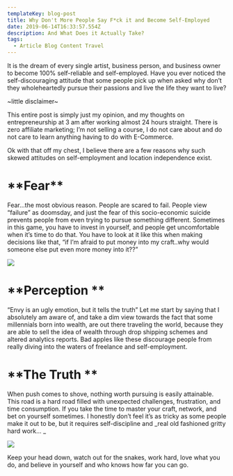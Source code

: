 ```yaml
---
templateKey: blog-post
title: Why Don't More People Say F*ck it and Become Self-Employed
date: 2019-06-14T16:33:57.554Z
description: And What Does it Actually Take?
tags:
  - Article Blog Content Travel
---
```

It is the dream of every single artist, business person, and business owner to become 100% self-reliable and self-employed. Have you ever noticed the self-discouraging attitude that some people pick up when asked why don’t they wholeheartedly pursue their passions and live the life they want to live?

\~little disclaimer\~

This entire post is simply just my opinion, and my thoughts on entrepreneurship at 3 am after working almost 24 hours straight. There is zero affiliate marketing; I’m not selling a course, I do not care about and do not care to learn anything having to do with E-Commerce. 

Ok with that off my chest, I believe there are a few reasons why such skewed attitudes on self-employment and location independence exist. 

# **\*\*Fear\*\***

Fear...the most obvious reason. People are scared to fail. People view “failure” as doomsday, and just the fear of this socio-economic suicide prevents people from even trying to pursue something different. Sometimes in this game, you have to invest in yourself, and people get uncomfortable when it’s time to do that. You have to look at it like this when making decisions like that, “if I’m afraid to put money into my craft..why would someone else put even more money into it??” 

![](/img/1-wynzes4ilmk2qyenmbphdq.jpeg)

# **Perception **

“Envy is an ugly emotion, but it tells the truth” Let me start by saying that I absolutely am aware of, and take a dim view towards the fact that some millennials born into wealth, are out there traveling the world, because they are able to sell the idea of wealth through drop shipping schemes and altered analytics reports. Bad apples like these discourage people from really diving into the waters of freelance and self-employment. 

# **The Truth **

When push comes to shove, nothing worth pursuing is easily attainable. This road is a hard road filled with unexpected challenges, frustration, and time consumption. If you take the time to master your craft, network, and bet on yourself sometimes. I honestly don’t feel it’s as tricky as some people make it out to be, but it requires self-discipline and _real old fashioned gritty hard work... _

![](/img/entrepreneurs.jpg)

Keep your head down, watch out for the snakes, work hard, love what you do, and believe in yourself and who knows how far you can go.
